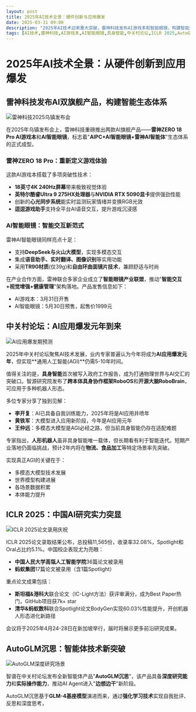 ```yaml
---
layout: post
title: 2025年AI技术全景：硬件创新与应用爆发
date: 2025-03-31 09:00
description: "2025年AI技术迎来重大突破，雷神科技发布AI游戏本和智能眼镜，构建智能生态体系。中关村论坛预测AI应用爆发元年到来，具身智能成为焦点。ICLR 2025中国研究表现亮眼，智谱发布AutoGLM沉思智能体技术。"
tags: [AI技术,雷神科技,AI游戏本,AI智能眼镜,具身智能,中关村论坛,ICLR 2025,AutoGLM,智能体技术,AGI]
---
```


# 2025年AI技术全景：从硬件创新到应用爆发

## 雷神科技发布AI双旗舰产品，构建智能生态体系

![雷神科技2025乌镇发布会](https://s.coze.cn/t/614Y956zPbw/ "雷神科技2025乌镇发布会")

在2025年乌镇发布会上，雷神科技重磅推出两款AI旗舰产品——**雷神ZERO 18 Pro AI游戏本**和**AI智能眼镜**，标志着"**AIPC+AI智能眼镜+雷神AI智能体**"生态体系的正式成型。

### 雷神ZERO 18 Pro：重新定义游戏体验
这款AI游戏本搭载了多项突破性技术：
- **18英寸4K 240Hz屏幕**带来极致视觉体验
- **英特尔酷睿Ultra 9 275HX处理器**与**NVIDIA RTX 5090显卡**提供强劲性能
- 创新的**心光同步系统**能实时监测玩家情绪并变换RGB光效
- **逗逗游戏助手**支持全平台AI语音交互，提升游戏沉浸感

### AI智能眼镜：智能交互新范式
雷神AI智能眼镜同样亮点十足：
- 支持**DeepSeek与火山大模型**，实现多模态交互
- 集成**语音助手、实时翻译、图像识别**等实用功能
- 采用**TR90材质**(仅39g)和**自由环曲面镜片技术**，兼顾舒适与时尚

在产业合作方面，雷神联合多家企业成立了**智能眼镜产业联盟**，推动"**智能交互+视觉增强+健康管理**"架构落地。产品发售信息如下：
- AI游戏本：3月31日开售
- AI智能眼镜：5月30日预售，起售价1999元

## 中关村论坛：AI应用爆发元年到来

![AI应用爆发期预测](https://s.coze.cn/t/1mmnAlVAn3E/ "AI应用爆发期预测")

2025年中关村论坛聚焦AI技术发展，业内专家普遍认为今年将成为**AI应用爆发元年**，但实现**通用人工智能(AGI)**仍需5-10年时间。

值得关注的是，**具身智能**首次被写入政府工作报告，成为打通物理世界与AI交汇的突破口。智源研究院发布了**跨本体具身协作框架RoboOS**和**开源大脑RoboBrain**，可应用于多种机器人形态。

多位专家分享了独到见解：
- **李开复**：AI已具备自我训练能力，2025年将是AI应用井喷年
- **黄铁军**：大模型进入应用新阶段，今年是AI应用元年
- **王仲远**：多模态大模型是AGI必经之路，但当前具身智能仍存在适配难题

专家指出，**人形机器人**虽非具身智能唯一载体，但长期看有利于智能迭代。短期产业落地仍面临挑战，预计2年内将在**物流、食品加工**等特定场景率先突破。

实现真正AGI的关键在于：
- 多模态大模型技术发展
- 世界模型构建进展
- 各场景数据积累
- 本体能力提升

## ICLR 2025：中国AI研究实力突显

![ICLR 2025论文录用庆祝](https://s.coze.cn/t/g1e5R06GVpM/ "ICLR 2025论文录用庆祝")

ICLR 2025论文录取结果公布，总投稿11,565份，收录率32.08%，Spotlight和Oral占比约5.1%。中国校企表现尤为亮眼：
- **中国人民大学高瓴人工智能学院**36篇论文被录用
- **蚂蚁集团**17篇论文被录用（含1篇Spotlight）

重点论文成果包括：
- **斯坦福&港科大**联合论文（IC-Light方法）获评审满分，成为Best Paper热门，GitHub项目获7k+ star
- **清华&蚂蚁数科**联合Spotlight论文BodyGen实现60.03%性能提升，开创机器人形态进化新路径

会议将于2025年4月24-28日在新加坡举行，届时将展示更多前沿研究成果。

## AutoGLM沉思：智能体技术新突破

![AutoGLM深度研究场景](https://s.coze.cn/t/mr4JVjdIIuQ/ "AutoGLM深度研究场景")

智谱在中关村论坛发布全新智能体产品"**AutoGLM沉思**"，该产品具备**深度研究能力**和**实际操作能力**，推动AI Agent进入"**边想边干**"新阶段。

AutoGLM沉思基于**GLM-4基座模型**演进而来，通过**强化学习技术**实现自我批评、反思和深度思考，

